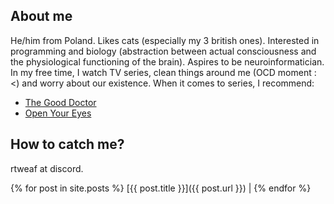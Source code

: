 ## About me
He/him from Poland. Likes cats (especially my 3 british ones). Interested in programming and biology (abstraction between actual consciousness and the physiological functioning of the brain).
Aspires to be neuroinformatician.
In my free time, I watch TV series, clean things around me (OCD moment :<) and worry about our existence.
When it comes to series, I recommend:
* [The Good Doctor](https://www.netflix.com/pl/title/80176893)
* [Open Your Eyes](https://www.netflix.com/pl/title/81135995)

## How to catch me?
rtweaf at discord.

{% for post in site.posts %}
  [{{ post.title }}]({{ post.url }}) |
{% endfor %}

